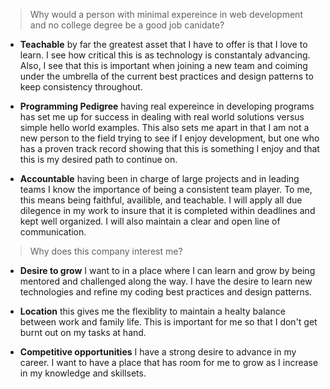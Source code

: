 > Why would a person with minimal expereince in web development and no college degree be a good job canidate?

- **Teachable** by far the greatest asset that I have to offer is that I love to learn. I see how critical this is as technology is constantaly advancing. Also, I see that this is important when joining a new team and coiming under the umbrella of the current best practices and design patterns to keep consistency throughout.

- **Programming Pedigree** having real expereince in developing programs has set me up for success in dealing with real world solutions versus simple hello world examples. This also sets me apart in that I am not a new person to the field trying to see if I enjoy development, but one who has a proven track record showing that this is something I enjoy and that this is my desired path to continue on.

- **Accountable** having been in charge of large projects and in leading teams I know the importance of being a consistent team player. To me, this means being faithful, availible, and teachable. I will apply all due dilegence in my work to insure that it is completed within deadlines and kept well organized. I will also maintain a clear and open line of communication.


> Why does this company interest me?

- **Desire to grow** I want to in a place where I can learn and grow by being mentored and challenged along the way. I have the desire to learn new technologies and refine my coding best practices and design patterns.

- **Location** this gives me the flexiblity to maintain a healty balance between work and family life. This is important for me so that I don't get burnt out on my tasks at hand.

- **Competitive opportunities** I have a strong desire to advance in my career. I want to have a place that has room for me to grow as I increase in my knowledge and skillsets.